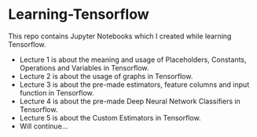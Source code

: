 # Learning-Tensorflow
This repo contains Jupyter Notebooks which I created while learning Tensorflow.

- Lecture 1 is about the meaning and usage of Placeholders, Constants, Operations and Variables in Tensorflow.
- Lecture 2 is about the usage of graphs in Tensorflow.
- Lecture 3 is about the pre-made estimators, feature columns and input function in Tensorflow.
- Lecture 4 is about the pre-made Deep Neural Network Classifiers in Tensorflow.
- Lecture 5 is about the Custom Estimators in Tensorflow.
- Will continue...
